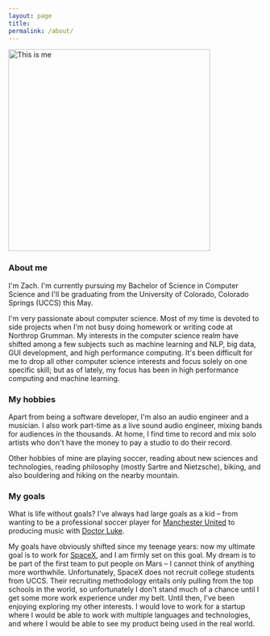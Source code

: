 ```yaml
---
layout: page
title: 
permalink: /about/
---
```


<img src="http://i.imgur.com/brdtIUe.jpg =100x20" alt="This is me" style="width: 400px;"/>

### About me

I'm Zach. I'm currently pursuing my Bachelor of Science in Computer Science and I'll be graduating from the University of Colorado, Colorado Springs (UCCS) this May. 

I'm very passionate about computer science. Most of my time is devoted to side projects when I'm not busy doing homework or writing code at Northrop Grumman. My interests in the computer science realm have shifted among a few subjects such as machine learning and NLP, big data, GUI development, and high performance computing. It's been difficult for me to drop all other computer science interests and focus solely on one specific skill; but as of lately, my focus has been in high performance computing and machine learning.

### My hobbies

Apart from being a software developer, I'm also an audio engineer and a musician. I also work part-time as a live sound audio engineer, mixing bands for audiences in the thousands. At home, I find time to record and mix solo artists who don't have the money to pay a studio to do their record.

Other hobbies of mine are playing soccer, reading about new sciences and technologies, reading philosophy (mostly Sartre and Nietzsche), biking, and also bouldering and hiking on the nearby mountain.

### My goals

What is life without goals? I've always had large goals as a kid – from wanting to be a professional soccer player for [Manchester United](https://en.wikipedia.org/wiki/Manchester_United_F.C.) to producing music with [Doctor Luke](https://en.wikipedia.org/wiki/Dr._Luke). 

My goals have obviously shifted since my teenage years: now my ultimate goal is to work for [SpaceX](https://en.wikipedia.org/wiki/SpaceX), and I am firmly set on this goal. My dream is to be part of the first team to put people on Mars – I cannot think of anything more worthwhile. Unfortunately, SpaceX does not recruit college students from UCCS. Their recruiting methodology entails only pulling from the top schools in the world, so unfortunately I don't stand much of a chance until I get some more work experience under my belt. Until then, I've been enjoying exploring my other interests. I would love to work for a startup where I would be able to work with multiple languages and technologies, and where I would be able to see my product being used in the real world.